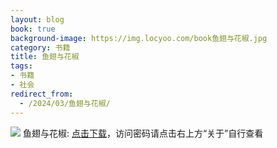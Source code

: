 ```yaml
---
layout: blog
book: true
background-image: https://img.locyoo.com/book鱼翅与花椒.jpg
category: 书籍
title: 鱼翅与花椒
tags:
- 书籍
- 社会
redirect_from:
  - /2024/03/鱼翅与花椒/
---
```

![](https://img.locyoo.com/book鱼翅与花椒.jpg)
鱼翅与花椒: <a name = "ref1" href="https://url18.ctfile.com/f/50983618-1045048624-80605e?p=3619">点击下载</a>，访问密码请点击右上方“关于”自行查看